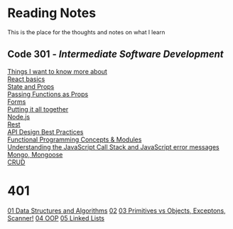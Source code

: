 # Reading Notes
<span style="font-size:0.8rem">This is the place for the thoughts and notes on what I learn</span>
## Code **301** - _Intermediate Software Development_
[Things I want to know more about](/know.md)<br>
[React basics](/01.md) <br>
[State and Props](/02.md)<br>
[Passing Functions as Props](/03.md)<br>
[Forms](/04.md)<br>
[Putting it all together](/05.md)<br>
[Node.js](/06.md)<br>
[Rest](/07.md)<br>
[API Design Best Practices](/08.md)<br>
[Functional Programming Concepts  & Modules](/09.md)<br>
[Understanding the JavaScript Call Stack and JavaScript error messages](/10.md)<br>
[Mongo, Mongoose](/11.md)<br>
[CRUD](/12.md)<br>

# 401
[01 Data Structures and Algorithms](/401.1.md)
[02](/401.2.md)
[03 Primitives vs Objects, Exceptons, Scanner!](/401.3.md)
[04 OOP](/401.4.md)
[05 Linked Lists](/401.5.md)


